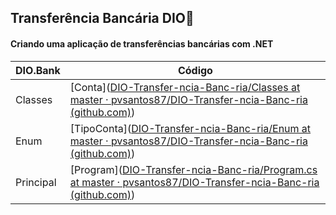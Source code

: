 ##  Transferência Bancária DIO:bank:

####  Criando uma aplicação de transferências bancárias com .NET

| DIO.Bank  | Código                                                       |
| --------- | ------------------------------------------------------------ |
| Classes   | [Conta]([DIO-Transfer-ncia-Banc-ria/Classes at master · pvsantos87/DIO-Transfer-ncia-Banc-ria (github.com)](https://github.com/pvsantos87/DIO-Transfer-ncia-Banc-ria/tree/master/Classes)) |
| Enum      | [TipoConta]([DIO-Transfer-ncia-Banc-ria/Enum at master · pvsantos87/DIO-Transfer-ncia-Banc-ria (github.com)](https://github.com/pvsantos87/DIO-Transfer-ncia-Banc-ria/tree/master/Enum)) |
| Principal | [Program]([DIO-Transfer-ncia-Banc-ria/Program.cs at master · pvsantos87/DIO-Transfer-ncia-Banc-ria (github.com)](https://github.com/pvsantos87/DIO-Transfer-ncia-Banc-ria/blob/master/Program.cs)) |















